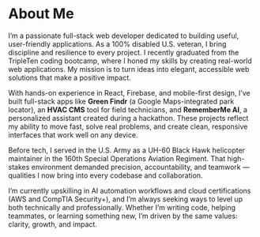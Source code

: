 # About Me

I’m a passionate full-stack web developer dedicated to building useful, user-friendly applications. As a 100% disabled U.S. veteran, I bring discipline and resilience to every project. I recently graduated from the TripleTen coding bootcamp, where I honed my skills by creating real-world web applications. My mission is to turn ideas into elegant, accessible web solutions that make a positive impact.

With hands-on experience in React, Firebase, and mobile-first design, I’ve built full-stack apps like **Green Findr** (a Google Maps-integrated park locator), an **HVAC CMS** tool for field technicians, and **RememberMe AI**, a personalized assistant created during a hackathon. These projects reflect my ability to move fast, solve real problems, and create clean, responsive interfaces that work well on any device.

Before tech, I served in the U.S. Army as a UH-60 Black Hawk helicopter maintainer in the 160th Special Operations Aviation Regiment. That high-stakes environment demanded precision, accountability, and teamwork — qualities I now bring into every codebase and collaboration.

I’m currently upskilling in AI automation workflows and cloud certifications (AWS and CompTIA Security+), and I’m always seeking ways to level up both technically and professionally. Whether I’m writing code, helping teammates, or learning something new, I’m driven by the same values: clarity, growth, and impact.

